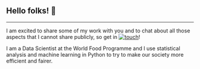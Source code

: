 ## Hello folks! :wave:
***

I am excited to share some of my work with you and to chat about all those aspects that I cannot share publicly, so get in [![touch](https://i.stack.imgur.com/gVE0j.png)](https://www.linkedin.com/in/paolo-andrich/)!

I am a Data Scientist at the World Food Programme and I use statistical analysis and machine learning in Python to try to make our society more efficient and fairer.



<!--
**pandrich/pandrich** is a ✨ _special_ ✨ repository because its `README.md` (this file) appears on your GitHub profile.

Here are some ideas to get you started:

- 🔭 I’m currently working on ...
- 🌱 I’m currently learning ...
- 👯 I’m looking to collaborate on ...
- 🤔 I’m looking for help with ...
- 💬 Ask me about ...
- 📫 How to reach me: ...
- 😄 Pronouns: ...
- ⚡ Fun fact: ...
-->
